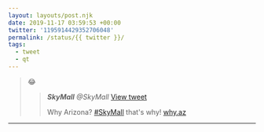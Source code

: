 ```yaml
---
layout: layouts/post.njk
date: 2019-11-17 03:59:53 +00:00
twitter: '1195914429352706048'
permalink: /status/{{ twitter }}/
tags: 
  - tweet
  - qt
---
```


> 😂 
> 
> > <cite>**SkyMall** @SkyMall</cite> [View tweet](https://twitter.com/SkyMall/status/392706468190777345)
> > 
> > Why Arizona? [#SkyMall](https://twitter.com/hashtag/SkyMall) that's why! [why.az](https://why.az)

---

